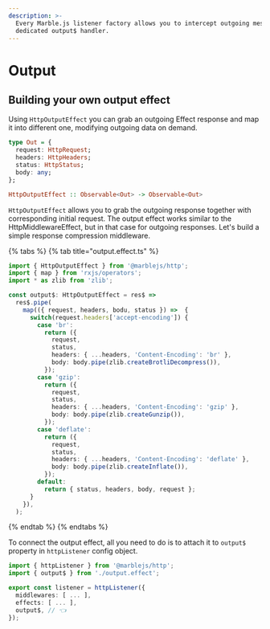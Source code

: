 ```yaml
---
description: >-
  Every Marble.js listener factory allows you to intercept outgoing messages via
  dedicated output$ handler.
---
```


# Output

## Building your own output effect

Using `HttpOutputEffect` you can grab an outgoing Effect response and map it into different one, modifying outgoing data on demand.

```haskell
type Out = {
  request: HttpRequest;
  headers: HttpHeaders;
  status: HttpStatus;
  body: any;
};

HttpOutputEffect :: Observable<Out> -> Observable<Out>
```

`HttpOutputEffect` allows you to grab the outgoing response together with corresponding initial request.  The output effect works similar to the HttpMiddlewareEffect, but in that case for outgoing responses. Let's build a simple response compression middleware.

{% tabs %}
{% tab title="output.effect.ts" %}
```typescript
import { HttpOutputEffect } from '@marblejs/http';
import { map } from 'rxjs/operators';
import * as zlib from 'zlib';

const output$: HttpOutputEffect = res$ =>
  res$.pipe(
    map(({ request, headers, bodu, status }) =>  {
      switch(request.headers['accept-encoding']) {
        case 'br':
          return ({
            request,
            status,
            headers: { ...headers, 'Content-Encoding': 'br' },
            body: body.pipe(zlib.createBrotliDecompress()),
          });
        case 'gzip':
          return ({
            request,
            status,
            headers: { ...headers, 'Content-Encoding': 'gzip' },
            body: body.pipe(zlib.createGunzip()),
          });
        case 'deflate':
          return ({
            request,
            status,
            headers: { ...headers, 'Content-Encoding': 'deflate' },
            body: body.pipe(zlib.createInflate()),
          });
        default:
          return { status, headers, body, request };
      }
    }),
  );
```
{% endtab %}
{% endtabs %}

To connect the output effect, all you need to do is to attach it to `output$` property in `httpListener` config object.

```typescript
import { httpListener } from '@marblejs/http';
import { output$ } from './output.effect';

export const listener = httpListener({
  middlewares: [ ... ],
  effects: [ ... ],
  output$, // 👈
});
```

